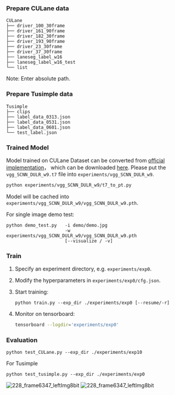### Prepare CULane data 

```
CULane
├── driver_100_30frame
├── driver_161_90frame
├── driver_182_30frame
├── driver_193_90frame
├── driver_23_30frame
├── driver_37_30frame
├── laneseg_label_w16
├── laneseg_label_w16_test
└── list
```

 Note: Enter absolute path.

### Prepare Tusimple data 

```
Tusimple
├── clips
├── label_data_0313.json
├── label_data_0531.json
├── label_data_0601.json
└── test_label.json
```


### Trained Model 

Model trained on CULane Dataset can be converted from [official implementation](https://github.com/XingangPan/SCNN#Testing)， which can be downloaded [here](https://drive.google.com/open?id=1Wv3r3dCYNBwJdKl_WPEfrEOt-XGaROKu). Please put the `vgg_SCNN_DULR_w9.t7` file into `experiments/vgg_SCNN_DULR_w9`.

  ```bash
  python experiments/vgg_SCNN_DULR_w9/t7_to_pt.py
  ```

Model will be cached into `experiments/vgg_SCNN_DULR_w9/vgg_SCNN_DULR_w9.pth`. 


For single image demo test:

```shell
python demo_test.py   -i demo/demo.jpg 
                      -w experiments/vgg_SCNN_DULR_w9/vgg_SCNN_DULR_w9.pth 
                      [--visualize / -v]
```

### Train 

1. Specify an experiment directory, e.g. `experiments/exp0`. 

2. Modify the hyperparameters in `experiments/exp0/cfg.json`.

3. Start training:

   ```shell
   python train.py --exp_dir ./experiments/exp0 [--resume/-r]
   ```

4. Monitor on tensorboard:

   ```bash
   tensorboard --logdir='experiments/exp0'
   ```

### Evaluation

  ``` shell
  python test_CULane.py --exp_dir ./experiments/exp10
  ```

  For Tusimple 

  ```Shell
  python test_tusimple.py --exp_dir ./experiments/exp0
  ```
  ![228_frame6347_leftImg8bit](https://user-images.githubusercontent.com/56112545/189867589-9c3ff5dd-cafd-4499-8b53-39e5400bd4c3.jpg)
![228_frame6347_leftImg8bit](https://user-images.githubusercontent.com/56112545/189867622-77173af7-ac13-468b-a99d-d873c44de6fa.jpg)

  
